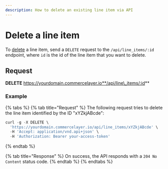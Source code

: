 ```yaml
---
description: How to delete an existing line item via API
---
```


# Delete a line item

To [delete](https://docs.commercelayer.io/developers/deleting-resources) a line item, send a `DELETE` request to the `/api/line_items/:id` endpoint, where `id` is the id of the line item that you want to delete.

## Request

**DELETE** https://yourdomain.commercelayer.io**/api/line\_items/:id**

### Example

{% tabs %}
{% tab title="Request" %}
The following request tries to delete the line item identified by the ID "xYZkjABcde":

```javascript
curl -g -X DELETE \
  'https://yourdomain.commercelayer.io/api/line_items/xYZkjABcde' \
  -H 'Accept: application/vnd.api+json' \
  -H 'Authorization: Bearer your-access-token'
```
{% endtab %}

{% tab title="Response" %}
On success, the API responds with a `204 No Content` status code.
{% endtab %}
{% endtabs %}
